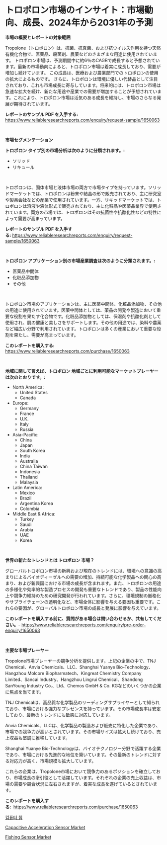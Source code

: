 <p><h1>トロポロン市場のインサイト：市場動向、成長、2024年から2031年の予測</h1></p><p><strong>市場の概要とレポートの対象範囲</strong></p>
<p><p>Tropolone（トロポロン）は、抗菌、抗真菌、および抗ウイルス作用を持つ天然有機化合物で、医薬品、殺菌剤、農薬などのさまざまな用途に使用されています。 トロポロン市場は、予測期間中に約6％のCAGRで成長すると予想されています。最新の市場動向によると、トロポロン市場は着実に成長しており、需要が増加し続けています。 この成長は、医療および農業部門でのトロポロンの使用の拡大によるものです。 さらに、トロポロンは環境に優しい代替品として注目されており、これも市場成長に寄与しています。将来的には、トロポロン市場は急速な拡大を続け、新たな用途や産業での需要が増加することが予想されています。これにより、トロポロン市場は活気のある成長を維持し、市場のさらなる発展が期待されています。</p></p>
<p><strong>レポートのサンプル PDF を入手する:</strong> <a href="https://www.reliableresearchreports.com/enquiry/request-sample/1650063">https://www.reliableresearchreports.com/enquiry/request-sample/1650063</a></p>
<p>&nbsp;</p>
<p><strong>市場セグメンテーション</strong></p>
<p><strong>トロポロン タイプ別の市場分析は次のように分類されます。:</strong></p>
<p><ul><li>ソリッド</li><li>リキュール</li></ul></p>
<p>&nbsp;</p>
<p><p>トロポロンは、固体市場と液体市場の両方で市場タイプを持っています。ソリッドマーケットでは、トロポロンは粉末や結晶の形で販売されており、主に研究室や製薬会社などの産業で使用されています。一方、リキッドマーケットでは、トロポロンは溶液や液体形式で販売されており、主に化粧品や医薬品業界で使用されています。両方の市場では、トロポロンはその抗菌性や抗酸化性などの特性によって需要が高まっています。</p></p>
<p><strong>レポートのサンプル PDF を入手する:</strong>&nbsp;<a href="https://www.reliableresearchreports.com/enquiry/request-sample/1650063">https://www.reliableresearchreports.com/enquiry/request-sample/1650063</a></p>
<p>&nbsp;</p>
<p><strong> トロポロン アプリケーション別の市場産業調査は次のように分類されます。:</strong></p>
<p><ul><li>医薬品中間体</li><li>化粧品添加物</li><li>その他</li></ul></p>
<p>&nbsp;</p>
<p><p>トロポロン市場のアプリケーションは、主に医薬中間体、化粧品添加物、その他の用途に使用されています。医薬中間体としては、薬品の開発や製造において重要な役割を果たす化合物です。化粧品添加物としては、保湿剤や抗酸化剤として使用され、肌の健康と美しさをサポートします。その他の用途では、染料や農薬など幅広い分野で利用されています。トロポロンは多くの産業において重要な役割を果たし、需要が高まっています。</p></p>
<p><strong>このレポートを購入する:</strong>&nbsp; <a href="https://www.reliableresearchreports.com/purchase/1650063">https://www.reliableresearchreports.com/purchase/1650063</a></p>
<p>&nbsp;</p>
<p><strong>地域に関して言えば、トロポロン 地域ごとに利用可能なマーケットプレーヤーは次のとおりです。:</strong></p>
<p><ul>
    <li>
        North America:
        <ul>
            <li>United States</li>
            <li>Canada</li>
        </ul>
    </li>
    <li>
        Europe:
        <ul>
            <li>Germany</li>
            <li>France</li>
            <li>U.K.</li>
            <li>Italy</li>
            <li>Russia</li>
        </ul>
    </li>
    <li>
        Asia-Pacific:
        <ul>
            <li>China</li>
            <li>Japan</li>
            <li>South Korea</li>
            <li>India</li>
            <li>Australia</li>
            <li>China Taiwan</li>
            <li>Indonesia</li>
            <li>Thailand</li>
            <li>Malaysia</li>
        </ul>
    </li>
    <li>
        Latin America:
        <ul>
            <li>Mexico</li>
            <li>Brazil</li>
            <li>Argentina Korea</li>
            <li>Colombia</li>
        </ul>
    </li>
    <li>
        Middle East & Africa:
        <ul>
            <li>Turkey</li>
            <li>Saudi</li>
            <li>Arabia</li>
            <li>UAE</li>
            <li>Korea</li>
        </ul>
    </li>
    </ul></p>
<p>&nbsp;</p>
<p><strong>世界の新たなトレンドとは トロポロン 市場？</strong></p>
<p><p>グローバルトロポロン市場の新興および現在のトレンドには、環境への意識の高まりによるバイオディーゼルへの需要の増加、持続可能な化学製品への関心の高まり、および新興国における市場の成長が含まれます。また、トロポロンの用途の多様化や効率的な製造プロセスの開発も重要なトレンドであり、製品の性能向上や競争力維持のための研究開発が行われています。さらに、環境規制の厳格化やサプライチェーンの透明化など、市場全体に影響を与える要因も重要です。これらの要因が、グローバルトロポロン市場の成長と発展に影響を与えています。</p></p>
<p><strong>このレポートを購入する前に、質問がある場合は問い合わせるか、共有してください。</strong>- <a href="https://www.reliableresearchreports.com/enquiry/pre-order-enquiry/1650063">https://www.reliableresearchreports.com/enquiry/pre-order-enquiry/1650063</a></p>
<p>&nbsp;</p>
<p><strong>主要な市場プレーヤー</strong></p>
<p><p>Tropolone市場プレーヤーの競争分析を提供します。上記の企業の中で、TNJ Chemical、Anvia Chemicals、LLC、Shanghai Yuanye Bio-Technology、Hangzhou Molcore Biopharmatech、Kingreat Chemistry Company Limited、Sancai Industry、Hangzhou Lingrui Chemical、Shandong SanYoung Industry Co.、Ltd、Chemos GmbH & Co. KGなどのいくつかの企業に焦点を当てます。</p><p>TNJ Chemicalは、高品質な化学製品のリーディングサプライヤーとして知られており、市場における強力なプレゼンスを持っています。その市場成長率は安定しており、最新のトレンドにも敏感に対応しています。</p><p>Anvia Chemicals、LLCは、化学製品の製造および販売に特化した企業であり、市場での競争力が高いとされています。その市場サイズは拡大し続けており、売上収益も堅調に推移しています。</p><p>Shanghai Yuanye Bio-Technologyは、バイオテクノロジー分野で活躍する企業であり、市場における先進的な地位を築いています。その最新のトレンドに対する対応力が高く、市場規模も拡大しています。</p><p>これらの企業は、Tropolone市場において競争力のあるポジションを確立しており、市場成長の牽引役として活躍しています。それぞれの企業の売上収益は、市場の需要や競合状況に左右されますが、着実な成長を遂げているとされています。</p></p>
<p><strong>このレポートを購入する:</strong>&nbsp;&nbsp;<a href="https://www.reliableresearchreports.com/purchase/1650063">https://www.reliableresearchreports.com/purchase/1650063</a></p>
<p><p><a href="https://github.com/GabrielBlanda5656/Market-Research-Report-List-1/blob/main/76975799281.md">컴퓨터 칩</a></p><p><a href="https://github.com/kosella/Market-Research-Report-List-2/blob/main/capacitive-acceleration-sensor-market.md">Capacitive Acceleration Sensor Market</a></p><p><a href="https://github.com/kufem1/Market-Research-Report-List-1/blob/main/fishing-sensor-market.md">Fishing Sensor Market</a></p></p>